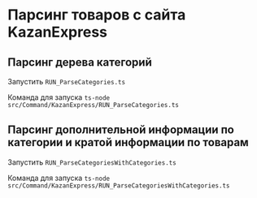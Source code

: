 # Парсинг товаров с сайта KazanExpress

## Парсинг дерева категорий

Запустить `RUN_ParseCategories.ts`

Команда для запуска `ts-node src/Command/KazanExpress/RUN_ParseCategories.ts`

## Парсинг дополнительной информации по категории и кратой информации по товарам

Запустить `RUN_ParseCategoriesWithCategories.ts`

Команда для запуска `ts-node src/Command/KazanExpress/RUN_ParseCategoriesWithCategories.ts`
